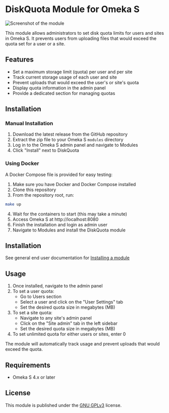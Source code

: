 # DiskQuota Module for Omeka S

![Screenshot of the module](https://github.com/ateeducacion/omeka-s-DiskQuota/main/.github/assets/screenshot1.png)

This module allows administrators to set disk quota limits for users and sites in Omeka S. It prevents users from uploading files that would exceed the quota set for a user or a site.

## Features

- Set a maximum storage limit (quota) per user and per site
- Track current storage usage of each user and site
- Prevent uploads that would exceed the user's or site's quota
- Display quota information in the admin panel
- Provide a dedicated section for managing quotas


## Installation

### Manual Installation

1. Download the latest release from the GitHub repository
2. Extract the zip file to your Omeka S `modules` directory
3. Log in to the Omeka S admin panel and navigate to Modules
5. Click "Install" next to DiskQuota

### Using Docker

A Docker Compose file is provided for easy testing:

1. Make sure you have Docker and Docker Compose installed
2. Clone this repository
3. From the repository root, run:

```bash
make up
```

4. Wait for the containers to start (this may take a minute)
5. Access Omeka S at http://localhost:8080
6. Finish the installation and login as admin user
7. Navigate to Modules and install the DiskQuota module

## Installation

See general end user documentation for [Installing a module](http://omeka.org/s/docs/user-manual/modules/#installing-modules)

## Usage

1. Once installed, navigate to the admin panel
2. To set a user quota:
   - Go to Users section
   - Select a user and click on the "User Settings" tab
   - Set the desired quota size in megabytes (MB)
3. To set a site quota:
   - Navigate to any site's admin panel
   - Click on the "Site admin" tab in the left sidebar
   - Set the desired quota size in megabytes (MB)
4. To set unlimited quota for either users or sites, enter 0

The module will automatically track usage and prevent uploads that would exceed the quota.

## Requirements

- Omeka S 4.x or later

## License

This module is published under the [GNU GPLv3](LICENSE) license.
